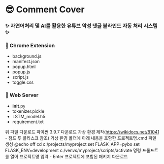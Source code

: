 # &#128526; Comment Cover
### &#10024; 자연어처리 및 AI를 활용한 유튜브 악성 댓글 블라인드 자동 처리 시스템 &#10024;

### &#127751; **Chrome Extension**
- background.js
- manifest.json
- popup.html
- popup.js
- script.js
- toggle.css


### &#127875; **Web Server**
- __init__.py
- tokenizer.pickle
- LSTM_model.h5
- requirement.txt

위 파일 다운로드
파이썬 3.9.7 다운로드
가상 환경 제작(https://wikidocs.net/81041 - 점프 투 플라스크 참조)
가상 환경 폴더에 아래 내용을 포함한 프로젝트명.cmd 파일 생성
@echo off
cd c:/projects/myproject
set FLASK_APP=pybo
set FLASK_ENV=development
c:/venvs/myproject/scripts/activate
명령 프롬프트를 열어 프로젝트명 입력 - Enter
프로젝트에 포함된 패키지 다운로드
